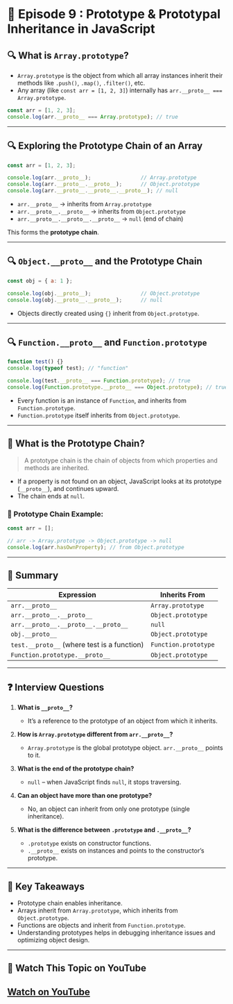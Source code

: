 # 🧠 Episode 9 : Prototype & Prototypal Inheritance in JavaScript

## 🔍 What is `Array.prototype`?

- `Array.prototype` is the object from which all array instances inherit their methods like `.push()`, `.map()`, `.filter()`, etc.
- Any array (like `const arr = [1, 2, 3]`) internally has `arr.__proto__ === Array.prototype`.

```js
const arr = [1, 2, 3];
console.log(arr.__proto__ === Array.prototype); // true
```

---

## 🔍 Exploring the Prototype Chain of an Array

```js
const arr = [1, 2, 3];

console.log(arr.__proto__);                // Array.prototype
console.log(arr.__proto__.__proto__);      // Object.prototype
console.log(arr.__proto__.__proto__.__proto__); // null
```

- `arr.__proto__` → inherits from `Array.prototype`
- `arr.__proto__.__proto__` → inherits from `Object.prototype`
- `arr.__proto__.__proto__.__proto__` → `null` (end of chain)

This forms the **prototype chain**.

---

## 🔍 `Object.__proto__` and the Prototype Chain

```js
const obj = { a: 1 };

console.log(obj.__proto__);                // Object.prototype
console.log(obj.__proto__.__proto__);      // null
```

- Objects directly created using `{}` inherit from `Object.prototype`.

---

## 🔍 `Function.__proto__` and `Function.prototype`

```js
function test() {}
console.log(typeof test); // "function"

console.log(test.__proto__ === Function.prototype); // true
console.log(Function.prototype.__proto__ === Object.prototype); // true
```

- Every function is an instance of `Function`, and inherits from `Function.prototype`.
- `Function.prototype` itself inherits from `Object.prototype`.

---

## 🔗 What is the Prototype Chain?

> A prototype chain is the chain of objects from which properties and methods are inherited.

- If a property is not found on an object, JavaScript looks at its prototype (`__proto__`), and continues upward.
- The chain ends at `null`.

### 🧱 Prototype Chain Example:

```js
const arr = [];

// arr -> Array.prototype -> Object.prototype -> null
console.log(arr.hasOwnProperty); // from Object.prototype
```

---

## 🎯 Summary

| Expression                         | Inherits From                    |
|-----------------------------------|----------------------------------|
| `arr.__proto__`                   | `Array.prototype`                |
| `arr.__proto__.__proto__`         | `Object.prototype`               |
| `arr.__proto__.__proto__.__proto__` | `null`                         |
| `obj.__proto__`                   | `Object.prototype`               |
| `test.__proto__` (where test is a function) | `Function.prototype`      |
| `Function.prototype.__proto__`    | `Object.prototype`               |

---

## ❓ Interview Questions

1. **What is `__proto__`?**
   - It’s a reference to the prototype of an object from which it inherits.

2. **How is `Array.prototype` different from `arr.__proto__`?**
   - `Array.prototype` is the global prototype object. `arr.__proto__` points to it.

3. **What is the end of the prototype chain?**
   - `null` – when JavaScript finds `null`, it stops traversing.

4. **Can an object have more than one prototype?**
   - No, an object can inherit from only one prototype (single inheritance).

5. **What is the difference between `.prototype` and `.__proto__`?**
   - `.prototype` exists on constructor functions.
   - `.__proto__` exists on instances and points to the constructor’s prototype.

---

## 📌 Key Takeaways

- Prototype chain enables inheritance.
- Arrays inherit from `Array.prototype`, which inherits from `Object.prototype`.
- Functions are objects and inherit from `Function.prototype`.
- Understanding prototypes helps in debugging inheritance issues and optimizing object design.

---

## 🎥 Watch This Topic on YouTube
## [Watch on YouTube](https://www.youtube.com/watch?v=wstwjQ1yqWQ&pp=0gcJCcMJAYcqIYzv)